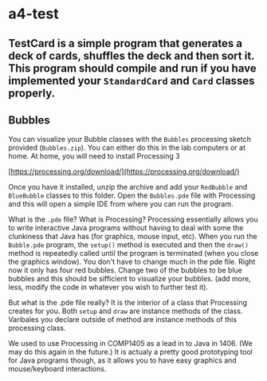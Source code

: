 # a4-test

## TestCard is a simple program that generates a deck of cards, shuffles the deck and then sort it. This program should __compile__ and __run__ if you have implemented your `StandardCard` and `Card` classes properly.

## Bubbles
You can visualize your Bubble classes with the `Bubbles` processing sketch provided (`Bubbles.zip`). You can either do this in the lab computers or at home. At home, you will need to install Processing 3 

[https://processing.org/download/](https://processing.org/download/)

Once you have it installed, unzip the archive and add your `RedBubble` and `BlueBubble` classes to this folder. Open the `Bubbles.pde` file with Processing and this will open a simple IDE from where you can run the program.

What is the `.pde` file? What is Processing? Processing essentially allows you to write interactive Java programs without having to deal with some the clunkiness that Java has (for graphics, mouse input, etc). When you run the `Bubble.pde` program, the `setup()` method is executed and then the `draw()` method is repeatedly called until the program is terminated (when you close the graphics window). You don't have to change much in the pde file. Right now it only has four red bubbles. Change two of the bubbles to be blue bubbles and this should be sifficient to visualize your bubbles. (add more, less, modify the code in whatever you wish to further test it).

But what is the .pde file really? It is the interior of a class that Processing creates for you. Both `setup` and `draw` are instance methods of the class. Varibales you declare outside of method are instance methods of this processing class.

We used to use Processing in COMP1405 as a lead in to Java in 1406. (We may do this again in the future.) It is actualy a pretty good prototyping tool for Java programs though, as it allows you to have easy graphics and mouse/keyboard interactions.
